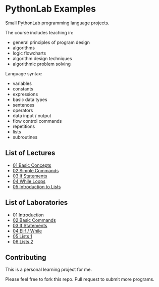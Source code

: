 # PythonLab Examples

Small PythonLab programming language projects.

The course includes teaching in:

* general principles of program design
* algorithms
* logic flowcharts
* algorithm design techniques
* algorithmic problem solving

Language syntax:

* variables
* constants
* expressions
* basic data types
* sentences
* operators
* data input / output
* flow control commands
* repetitions
* lists
* subroutines

## List of Lectures

* [01 Basic Concepts](doc/01_Lecture_Basic_Concepts.md)
* [02 Simple Commands](doc/02_Lecture_Simple_Commands.md)
* [03 If Statements](doc/03_Lecture_If_Statements.md)
* [04 While Loops](doc/04_Lecture_While_Loops.md)
* [05 Introduction to Lists](doc/05_Lecture_Introduction_to_Lists.md)

## List of Laboratories

* [01 Introduction](doc/01_Lab_Introduction.md)
* [02 Basic Commands](doc/02_Lab_Basic_Commands.md)
* [03 If Statements](doc/03_Lab_If_Statements.md)
* [04 Elif / While](doc/04_Lab_Elif_While.md)
* [05 Lists 1](doc/05_Lab_Lists.md)
* [06 Lists 2](doc/06_Lab_Lists.md)

## Contributing

This is a personal learning project for me.

Please feel free to fork this repo. Pull request to submit more programs.
